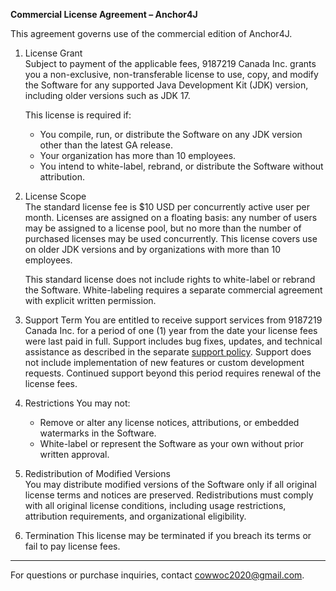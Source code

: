 **Commercial License Agreement – Anchor4J**

This agreement governs use of the commercial edition of Anchor4J.

1. License Grant  
   Subject to payment of the applicable fees, 9187219 Canada Inc. grants you a non-exclusive, non-transferable
   license to use, copy, and modify the Software for any supported Java Development Kit (JDK) version,
   including older versions such as JDK 17.

   This license is required if:

   - You compile, run, or distribute the Software on any JDK version other than the latest GA release.
   - Your organization has more than 10 employees.
   - You intend to white-label, rebrand, or distribute the Software without attribution.

2. License Scope  
   The standard license fee is $10 USD per concurrently active user per month.
   Licenses are assigned on a floating basis: any number of users may be assigned to a license pool,
   but no more than the number of purchased licenses may be used concurrently.
   This license covers use on older JDK versions and by organizations with more than 10 employees.

   This standard license does not include rights to white-label or rebrand the Software. White-labeling
   requires a separate commercial agreement with explicit written permission.

3. Support Term
   You are entitled to receive support services from 9187219 Canada Inc. for a period of one (1) year from the
   date your license fees were last paid in full. Support includes bug fixes, updates, and technical
   assistance as described in the separate [support policy](support-policy-1.0.md). Support does not include
   implementation of new features or custom development requests. Continued support beyond this period
   requires renewal of the license fees.

4. Restrictions
   You may not:
   - Remove or alter any license notices, attributions, or embedded watermarks in the Software.
   - White-label or represent the Software as your own without prior written approval.

5. Redistribution of Modified Versions  
   You may distribute modified versions of the Software only if all original license terms and notices are
   preserved. Redistributions must comply with all original license conditions, including usage restrictions,
   attribution requirements, and organizational eligibility.

6. Termination
   This license may be terminated if you breach its terms or fail to pay license fees.

---

For questions or purchase inquiries, contact [cowwoc2020@gmail.com](mailto:cowwoc2020@gmail.com).